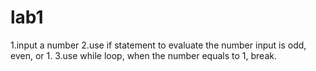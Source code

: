 # lab1
1.input a number
2.use if statement to evaluate the number input is odd, even, or 1.
3.use while loop, when the number equals to 1, break.
